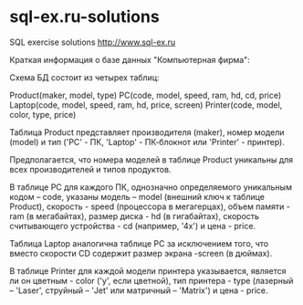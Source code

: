 # sql-ex.ru-solutions
SQL exercise solutions
http://www.sql-ex.ru

Краткая информация о базе данных "Компьютерная фирма":

Схема БД состоит из четырех таблиц:

Product(maker, model, type)
PC(code, model, speed, ram, hd, cd, price)
Laptop(code, model, speed, ram, hd, price, screen)
Printer(code, model, color, type, price)

Таблица Product представляет производителя (maker), 
номер модели (model) и тип ('PC' - ПК, 'Laptop' - ПК-блокнот или 'Printer' - принтер). 

Предполагается, что номера моделей в таблице Product уникальны для 
всех производителей и типов продуктов. 

В таблице PC для каждого ПК, однозначно определяемого 
уникальным кодом – code, 
указаны модель – model (внешний ключ к таблице Product), 
скорость - speed (процессора в мегагерцах), 
объем памяти - ram (в мегабайтах), 
размер диска - hd (в гигабайтах), 
скорость считывающего устройства - cd (например, '4x') и 
цена - price. 

Таблица Laptop аналогична таблице РС за исключением того, 
что вместо скорости CD содержит 
размер экрана -screen (в дюймах). 

В таблице Printer для каждой модели принтера указывается, является ли он 
цветным - color ('y', если цветной), 
тип принтера - type (лазерный – 'Laser', струйный – 'Jet' или матричный – 'Matrix') и 
цена - price.
